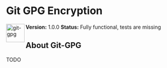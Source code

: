 # Git GPG Encryption

<img src="https://git-scm.com/images/logos/downloads/Git-Logo-2Color.eps"
  alt="git-gpg" align="left" height="50">

**Version:** 1.0.0
**Status:** Fully functional, tests are missing

## About Git-GPG

TODO
